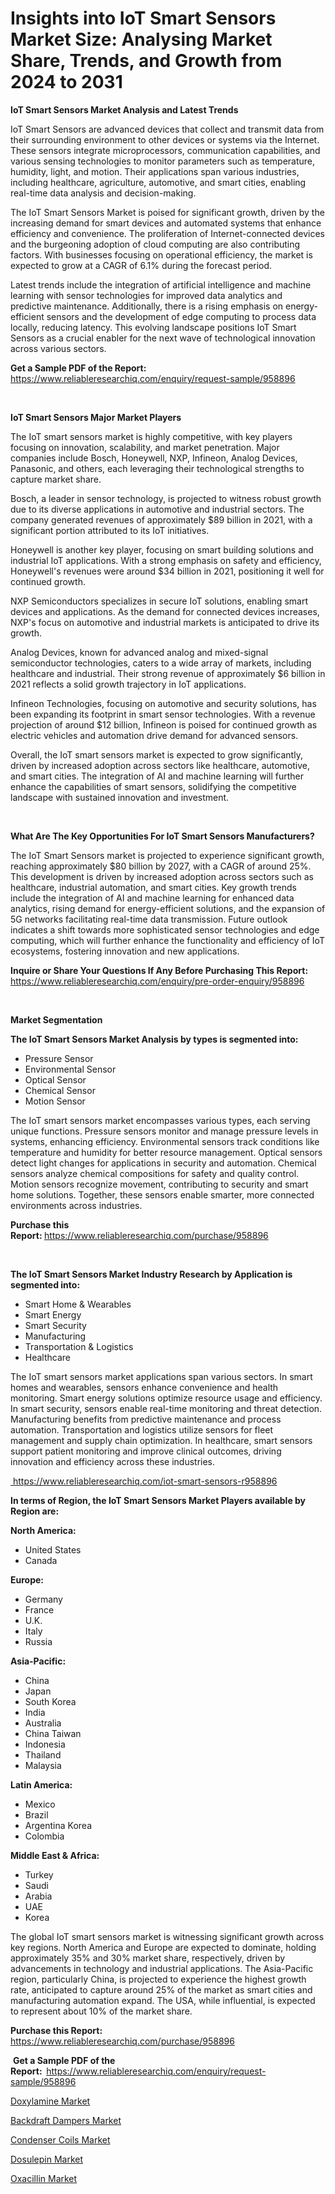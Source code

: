 <p><h1>Insights into IoT Smart Sensors Market Size: Analysing Market Share, Trends, and Growth from 2024 to 2031</h1></p><p><strong>IoT Smart Sensors Market Analysis and Latest Trends</strong></p>
<p><p>IoT Smart Sensors are advanced devices that collect and transmit data from their surrounding environment to other devices or systems via the Internet. These sensors integrate microprocessors, communication capabilities, and various sensing technologies to monitor parameters such as temperature, humidity, light, and motion. Their applications span various industries, including healthcare, agriculture, automotive, and smart cities, enabling real-time data analysis and decision-making.</p><p>The IoT Smart Sensors Market is poised for significant growth, driven by the increasing demand for smart devices and automated systems that enhance efficiency and convenience. The proliferation of Internet-connected devices and the burgeoning adoption of cloud computing are also contributing factors. With businesses focusing on operational efficiency, the market is expected to grow at a CAGR of 6.1% during the forecast period. </p><p>Latest trends include the integration of artificial intelligence and machine learning with sensor technologies for improved data analytics and predictive maintenance. Additionally, there is a rising emphasis on energy-efficient sensors and the development of edge computing to process data locally, reducing latency. This evolving landscape positions IoT Smart Sensors as a crucial enabler for the next wave of technological innovation across various sectors.</p></p>
<p><strong>Get a Sample PDF of the Report:&nbsp;</strong> <a href="https://www.reliableresearchiq.com/enquiry/request-sample/958896?utm_campaign=1159&utm_medium=2&utm_source=Github&utm_content=ia&utm_term=03122024&utm_id=iot-smart-sensors">https://www.reliableresearchiq.com/enquiry/request-sample/958896</a></p>
<p>&nbsp;</p>
<p><strong>IoT Smart Sensors Major Market Players</strong></p>
<p><p>The IoT smart sensors market is highly competitive, with key players focusing on innovation, scalability, and market penetration. Major companies include Bosch, Honeywell, NXP, Infineon, Analog Devices, Panasonic, and others, each leveraging their technological strengths to capture market share.</p><p>Bosch, a leader in sensor technology, is projected to witness robust growth due to its diverse applications in automotive and industrial sectors. The company generated revenues of approximately $89 billion in 2021, with a significant portion attributed to its IoT initiatives.</p><p>Honeywell is another key player, focusing on smart building solutions and industrial IoT applications. With a strong emphasis on safety and efficiency, Honeywell's revenues were around $34 billion in 2021, positioning it well for continued growth.</p><p>NXP Semiconductors specializes in secure IoT solutions, enabling smart devices and applications. As the demand for connected devices increases, NXP's focus on automotive and industrial markets is anticipated to drive its growth.</p><p>Analog Devices, known for advanced analog and mixed-signal semiconductor technologies, caters to a wide array of markets, including healthcare and industrial. Their strong revenue of approximately $6 billion in 2021 reflects a solid growth trajectory in IoT applications.</p><p>Infineon Technologies, focusing on automotive and security solutions, has been expanding its footprint in smart sensor technologies. With a revenue projection of around $12 billion, Infineon is poised for continued growth as electric vehicles and automation drive demand for advanced sensors.</p><p>Overall, the IoT smart sensors market is expected to grow significantly, driven by increased adoption across sectors like healthcare, automotive, and smart cities. The integration of AI and machine learning will further enhance the capabilities of smart sensors, solidifying the competitive landscape with sustained innovation and investment.</p></p>
<p>&nbsp;</p>
<p><strong>What Are The Key Opportunities For IoT Smart Sensors Manufacturers?</strong></p>
<p><p>The IoT Smart Sensors market is projected to experience significant growth, reaching approximately $80 billion by 2027, with a CAGR of around 25%. This development is driven by increased adoption across sectors such as healthcare, industrial automation, and smart cities. Key growth trends include the integration of AI and machine learning for enhanced data analytics, rising demand for energy-efficient solutions, and the expansion of 5G networks facilitating real-time data transmission. Future outlook indicates a shift towards more sophisticated sensor technologies and edge computing, which will further enhance the functionality and efficiency of IoT ecosystems, fostering innovation and new applications.</p></p>
<p><strong>Inquire or Share Your Questions If Any Before Purchasing This Report:</strong> <a href="https://www.reliableresearchiq.com/enquiry/pre-order-enquiry/958896?utm_campaign=1159&utm_medium=2&utm_source=Github&utm_content=ia&utm_term=03122024&utm_id=iot-smart-sensors">https://www.reliableresearchiq.com/enquiry/pre-order-enquiry/958896</a></p>
<p>&nbsp;</p>
<p><strong>Market Segmentation</strong></p>
<p><strong>The IoT Smart Sensors Market Analysis by types is segmented into:</strong></p>
<p><ul><li>Pressure Sensor</li><li>Environmental Sensor</li><li>Optical Sensor</li><li>Chemical Sensor</li><li>Motion Sensor</li></ul></p>
<p><p>The IoT smart sensors market encompasses various types, each serving unique functions. Pressure sensors monitor and manage pressure levels in systems, enhancing efficiency. Environmental sensors track conditions like temperature and humidity for better resource management. Optical sensors detect light changes for applications in security and automation. Chemical sensors analyze chemical compositions for safety and quality control. Motion sensors recognize movement, contributing to security and smart home solutions. Together, these sensors enable smarter, more connected environments across industries.</p></p>
<p><strong>Purchase this Report:&nbsp;</strong><a href="https://www.reliableresearchiq.com/purchase/958896?utm_campaign=1159&utm_medium=2&utm_source=Github&utm_content=ia&utm_term=03122024&utm_id=iot-smart-sensors">https://www.reliableresearchiq.com/purchase/958896</a></p>
<p>&nbsp;</p>
<p><strong>The IoT Smart Sensors Market Industry Research by Application is segmented into:</strong></p>
<p><ul><li>Smart Home & Wearables</li><li>Smart Energy</li><li>Smart Security</li><li>Manufacturing</li><li>Transportation & Logistics</li><li>Healthcare</li></ul></p>
<p><p>The IoT smart sensors market applications span various sectors. In smart homes and wearables, sensors enhance convenience and health monitoring. Smart energy solutions optimize resource usage and efficiency. In smart security, sensors enable real-time monitoring and threat detection. Manufacturing benefits from predictive maintenance and process automation. Transportation and logistics utilize sensors for fleet management and supply chain optimization. In healthcare, smart sensors support patient monitoring and improve clinical outcomes, driving innovation and efficiency across these industries.</p></p>
<p><a href="https://www.reliableresearchiq.com/iot-smart-sensors-r958896?utm_campaign=1159&utm_medium=2&utm_source=Github&utm_content=ia&utm_term=03122024&utm_id=iot-smart-sensors">&nbsp;https://www.reliableresearchiq.com/iot-smart-sensors-r958896</a></p>
<p><strong>In terms of Region, the IoT Smart Sensors Market Players available by Region are:</strong></p>
<p>
    <p> <strong> North America: </strong>
        <ul>
            <li>United States</li>
            <li>Canada</li>
        </ul>
        </p> 
    <p> <strong> Europe: </strong>
        <ul>
            <li>Germany</li>
            <li>France</li>
            <li>U.K.</li>
            <li>Italy</li>
            <li>Russia</li>
        </ul>
        </p> 
    <p> <strong> Asia-Pacific: </strong>
        <ul>
            <li>China</li>
            <li>Japan</li>
            <li>South Korea</li>
            <li>India</li>
            <li>Australia</li>
            <li>China Taiwan</li>
            <li>Indonesia</li>
            <li>Thailand</li>
            <li>Malaysia</li>
        </ul>
        </p> 
    <p> <strong> Latin America: </strong>
        <ul>
            <li>Mexico</li>
            <li>Brazil</li>
            <li>Argentina Korea</li>
            <li>Colombia</li>
        </ul>
        </p> 
    <p> <strong> Middle East & Africa: </strong>
        <ul>
            <li>Turkey</li>
            <li>Saudi</li>
            <li>Arabia</li>
            <li>UAE</li>
            <li>Korea</li>
        </ul>
    </p>
    </p>
<p><p>The global IoT smart sensors market is witnessing significant growth across key regions. North America and Europe are expected to dominate, holding approximately 35% and 30% market share, respectively, driven by advancements in technology and industrial applications. The Asia-Pacific region, particularly China, is projected to experience the highest growth rate, anticipated to capture around 25% of the market as smart cities and manufacturing automation expand. The USA, while influential, is expected to represent about 10% of the market share.</p></p>
<p><strong>Purchase this Report: </strong><a href="https://www.reliableresearchiq.com/purchase/958896?utm_campaign=1159&utm_medium=2&utm_source=Github&utm_content=ia&utm_term=03122024&utm_id=iot-smart-sensors">https://www.reliableresearchiq.com/purchase/958896</a></p>
<p>&nbsp;<strong>Get a Sample PDF of the Report:&nbsp;&nbsp;</strong><a href="https://www.reliableresearchiq.com/enquiry/request-sample/958896?utm_campaign=1159&utm_medium=2&utm_source=Github&utm_content=ia&utm_term=03122024&utm_id=iot-smart-sensors">https://www.reliableresearchiq.com/enquiry/request-sample/958896</a></p>
<p><strong></strong></p>
<p><p><a href="https://www.linkedin.com/pulse/global-doxylamine-market-study-2024-2031-121-cagr-in-depth-zz3de?utm_campaign=1159&utm_medium=2&utm_source=Github&utm_content=ia&utm_term=03122024&utm_id=iot-smart-sensors">Doxylamine Market</a></p><p><a href="https://issuu.com/reportprime-2/docs/backdraft-dampers-market-size-2030.pptx?utm_campaign=1159&utm_medium=2&utm_source=Github&utm_content=ia&utm_term=03122024&utm_id=iot-smart-sensors">Backdraft Dampers Market</a></p><p><a href="https://issuu.com/reportprime-2/docs/condenser-coils-market-size-2030.pptx?utm_campaign=1159&utm_medium=2&utm_source=Github&utm_content=ia&utm_term=03122024&utm_id=iot-smart-sensors">Condenser Coils Market</a></p><p><a href="https://www.linkedin.com/pulse/projected-growth-revenue-dosulepin-market-78-cagr-from-erscc?utm_campaign=1159&utm_medium=2&utm_source=Github&utm_content=ia&utm_term=03122024&utm_id=iot-smart-sensors">Dosulepin Market</a></p><p><a href="https://www.linkedin.com/pulse/focus-oxacillin-market-trends-metrics-sales-size-growing-zc64e?utm_campaign=1159&utm_medium=2&utm_source=Github&utm_content=ia&utm_term=03122024&utm_id=iot-smart-sensors">Oxacillin Market</a></p></p>